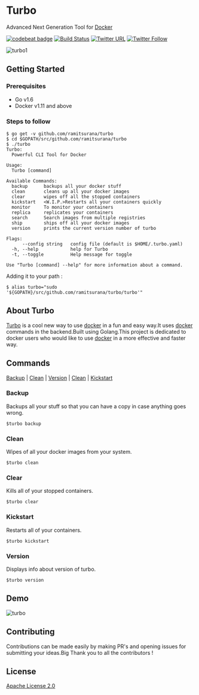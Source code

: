 # Turbo 

Advanced Next Generation Tool for [Docker][1]

[![codebeat badge](https://codebeat.co/badges/e7fce2e3-69e8-451e-b9ba-de3d39b1da28)](https://codebeat.co/projects/github-com-ramitsurana-turbo)
[![Build Status](https://travis-ci.org/ramitsurana/turbo.svg?branch=master)](https://travis-ci.org/ramitsurana/turbo)
[![Twitter URL](https://img.shields.io/twitter/url/http/shields.io.svg?style=social&maxAge=2592000?style=flat-square)](https://twitter.com/ramitsurana)
[![Twitter Follow](https://img.shields.io/twitter/follow/shields_io.svg?style=social&label=Follow&maxAge=2592000?style=flat-square)](https://twitter.com/ramitsurana)

![turbo1](https://cloud.githubusercontent.com/assets/8342133/16713587/95b469bc-46ca-11e6-8fb3-e56c7ce7d19d.png)

## Getting Started

### Prerequisites

* Go v1.6
* Docker v1.11 and above

### Steps to follow

````
$ go get -v github.com/ramitsurana/turbo
$ cd $GOPATH/src/github.com/ramitsurana/turbo
$ ./turbo
Turbo:
  Powerful CLI Tool for Docker

Usage:
  Turbo [command]

Available Commands:
  backup      backups all your docker stuff
  clean       cleans up all your docker images
  clear       wipes off all the stopped containers
  kickstart   <W.I.P.>Restarts all your containers quickly
  monitor     To monitor your containers
  replica     replicates your containers
  search      Search images from multiple registries
  ship        ships off all your docker images
  version     prints the current version number of turbo

Flags:
      --config string   config file (default is $HOME/.turbo.yaml)
  -h, --help            help for Turbo
  -t, --toggle          Help message for toggle

Use "Turbo [command] --help" for more information about a command.
````

Adding it to your path :

````
$ alias turbo="sudo '${GOPATH}/src/github.com/ramitsurana/turbo/turbo'"
````
## About Turbo

[Turbo][2] is a cool new way to use [docker][1] in a fun and easy way.It uses [docker][1] commands in the backend.Built using Golang.This project is dedicated to docker users who would like to use [docker][1] in a more effective and faster way.

## Commands

[Backup](#backup) | [Clean](#clean) | [Version](#version) | [Clean](#clean) | [Kickstart](kickstart)

### Backup

Backups all your stuff so that you can have a copy in case anything goes wrong.

````
$turbo backup
````

### Clean

Wipes of all your docker images from your system.

````
$turbo clean
````

### Clear

Kills all of your stopped containers.

````
$turbo clear
````

### Kickstart 

Restarts all of your containers.

````
$turbo kickstart
````
### Version

Displays info about version of turbo.

````
$turbo version
````
## Demo

![turbo](https://cloud.githubusercontent.com/assets/8342133/16805119/72fd724c-492c-11e6-9da1-6151a70df1d4.gif)

## Contributing

Contributions can be made easily by making PR's and opening issues for submitting your ideas.Big Thank you to all the contributors !

## License

[Apache License 2.0](LICENSE)

[1]: http://docker.com
[2]: http://ramitsurana.github.io/turbo
